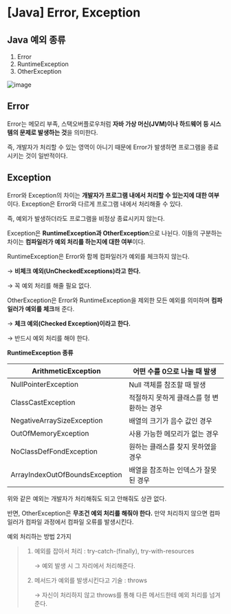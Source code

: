 # [Java] Error, Exception

## Java 예외 종류

1. Error
2. RuntimeException
3. OtherException

![image](https://user-images.githubusercontent.com/74949294/163194950-17c94217-bfbc-4935-90ed-b90d2bf2e3d7.png)

## Error

Error는 메모리 부족, 스택오버플로우처럼 **자바 가상 머신(JVM)이나 하드웨어 등 시스템의 문제로 발생하는 것**을 의미한다.

즉, 개발자가 처리할 수 있는 영역이 아니기 때문에 Error가 발생하면 프로그램을 종료시키는 것이 일반적이다. 

## Exception

Error와 Exception의 차이는 **개발자가 프로그램 내에서 처리할 수 있는지에 대한 여부**이다.  Exception은 Error와 다르게 프로그램 내에서 처리해줄 수 있다.

즉, 예외가 발생하더라도 프로그램을 비정상 종료시키지 않는다.

Exception은 **RuntimeException과 OtherException**으로 나뉜다. 이들의 구분하는 차이는 **컴파일러가 예외 처리를 하는지에 대한 여부**이다.

RuntimeException은 Error와 함께 컴파일러가 예외를 체크하지 않는다. 

→ **비체크 예외(UnCheckedExceptions)라고 한다.**

→ 꼭 예외 처리를 해줄 필요 없다.

OtherException은 Error와 RuntimeException을 제외한 모든 예외를 의미하며 **컴파일러가 예외를 체크**해 준다.

→ **체크 예외(Checked Exception)이라고 한다.** 

→ 반드시 예외 처리를 해야 한다.

**RuntimeException 종류**

| ArithmeticException | 어떤 수를 0으로 나눌 때 발생 |
| --- | --- |
| NullPointerException | Null 객체를 참조할 때 발생 |
| ClassCastException |  적절하지 못하게 클래스를 형 변환하는 경우 |
| NegativeArraySizeException | 배열의 크기가 음수 값인 경우 |
| OutOfMemoryException | 사용 가능한 메모리가 없는 경우 |
| NoClassDefFondException | 원하는 클래스를 찾지 못하였을 경우 |
| ArrayIndexOutOfBoundsException | 배열을 참조하는 인덱스가 잘못된 경우 |

위와 같은 예외는 개발자가 처리해줘도 되고 안해줘도 상관 없다. 

반면,  OtherException은 **무조건 예외 처리를 해줘야 한다.** 만약 처리하지 않으면 컴파일러가 컴파일 과정에서 컴파일 오류를 발생시킨다. 

예외 처리하는 방법 2가지

> 1. 예외를 잡아서 처리 :  try-catch-(finally), try-with-resources
> 
>      → 예외 발생 시 그 자리에서 처리해준다.
>      
>2. 메서드가 예외를 발생시킨다고 기술 : throws
>
>      → 자신이 처리하지 않고 throws를 통해 다른 메서드한테 예외 처리를 넘겨준다.
>
